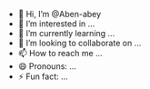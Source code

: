 - 👋 Hi, I’m @Aben-abey
- 👀 I’m interested in ...
- 🌱 I’m currently learning ...
- 💞️ I’m looking to collaborate on ...
- 📫 How to reach me ...
- 😄 Pronouns: ...
- ⚡ Fun fact: ...

<!---
Aben-abey/Aben-abey is a ✨ special ✨ repository because its `README.md` (this file) appears on your GitHub profile.
You can click the Preview link to take a look at your changes.
--->
